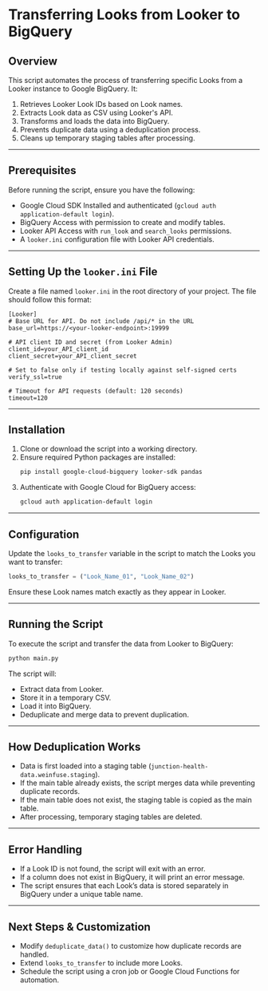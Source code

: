 # Transferring Looks from Looker to BigQuery

## Overview
This script automates the process of transferring specific Looks from a Looker instance to Google BigQuery. It:
1. Retrieves Looker Look IDs based on Look names.
2. Extracts Look data as CSV using Looker's API.
3. Transforms and loads the data into BigQuery.
4. Prevents duplicate data using a deduplication process.
5. Cleans up temporary staging tables after processing.

---

## Prerequisites
Before running the script, ensure you have the following:

- Google Cloud SDK Installed and authenticated (`gcloud auth application-default login`).
- BigQuery Access with permission to create and modify tables.
- Looker API Access with `run_look` and `search_looks` permissions.
- A `looker.ini` configuration file with Looker API credentials.

---

## Setting Up the `looker.ini` File
Create a file named `looker.ini` in the root directory of your project.
The file should follow this format:

```
[Looker]
# Base URL for API. Do not include /api/* in the URL
base_url=https://<your-looker-endpoint>:19999

# API client ID and secret (from Looker Admin)
client_id=your_API_client_id
client_secret=your_API_client_secret

# Set to false only if testing locally against self-signed certs
verify_ssl=true

# Timeout for API requests (default: 120 seconds)
timeout=120
```

---

## Installation
1. Clone or download the script into a working directory.
2. Ensure required Python packages are installed:
   ```bash
   pip install google-cloud-bigquery looker-sdk pandas
   ```
3. Authenticate with Google Cloud for BigQuery access:
   ```bash
   gcloud auth application-default login
   ```

---

## Configuration
Update the `looks_to_transfer` variable in the script to match the Looks you want to transfer:
```python
looks_to_transfer = ("Look_Name_01", "Look_Name_02")
```
Ensure these Look names match exactly as they appear in Looker.

---

## Running the Script
To execute the script and transfer the data from Looker to BigQuery:
```bash
python main.py
```
The script will:
- Extract data from Looker.
- Store it in a temporary CSV.
- Load it into BigQuery.
- Deduplicate and merge data to prevent duplication.

---

## How Deduplication Works
- Data is first loaded into a staging table (`junction-health-data.weinfuse.staging`).
- If the main table already exists, the script merges data while preventing duplicate records.
- If the main table does not exist, the staging table is copied as the main table.
- After processing, temporary staging tables are deleted.

---

## Error Handling
- If a Look ID is not found, the script will exit with an error.
- If a column does not exist in BigQuery, it will print an error message.
- The script ensures that each Look’s data is stored separately in BigQuery under a unique table name.

---

## Next Steps & Customization
- Modify `deduplicate_data()` to customize how duplicate records are handled.
- Extend `looks_to_transfer` to include more Looks.
- Schedule the script using a cron job or Google Cloud Functions for automation.
